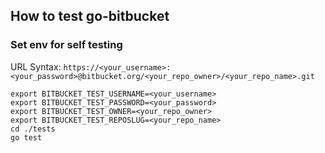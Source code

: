 ## How to test go-bitbucket

### Set env for self testing

URL Syntax: `https://<your_username>:<your_password>@bitbucket.org/<your_repo_owner>/<your_repo_name>.git`

```
export BITBUCKET_TEST_USERNAME=<your_username> 
export BITBUCKET_TEST_PASSWORD=<your_password> 
export BITBUCKET_TEST_OWNER=<your_repo_owner>  
export BITBUCKET_TEST_REPOSLUG=<your_repo_name>
cd ./tests
go test
```
